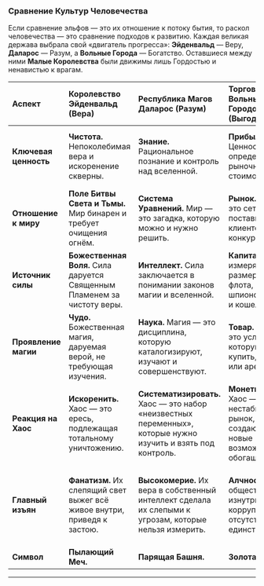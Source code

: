 ### **Сравнение Культур Человечества**

Если сравнение эльфов — это их отношение к потоку бытия, то раскол человечества — это сравнение подходов к развитию. Каждая великая держава выбрала свой «двигатель прогресса»: **Эйденвальд** — Веру, **Даларос** — Разум, а **Вольные Города** — Богатство. Оставшиеся между ними **Малые Королевства** были движимы лишь Гордостью и ненавистью к врагам.

| Аспект | Королевство Эйденвальд (Вера) | Республика Магов Даларос (Разум) | Торговый Союз Вольных Городов (Выгода) | Малые Королевства (Выживание) |
| :--- | :--- | :--- | :--- | :--- |
| **Ключевая ценность** | **Чистота.** Непоколебимая вера и искоренение скверны. | **Знание.** Рациональное познание и контроль над вселенной. | **Прибыль.** Ценность всего определяется его рыночной стоимостью. | **Стойкость.** Способность пережить ещё один день, несмотря ни на что. |
| **Отношение к миру** | **Поле Битвы Света и Тьмы.** Мир бинарен и требует очищения огнём. | **Система Уравнений.** Мир — это загадка, которую можно и нужно решить. | **Рынок.** Мир — это сеть поставщиков, клиентов и конкурентов. | **Осаждённая Крепость.** Мир — это враждебная среда, полная угроз. |
| **Источник силы** | **Божественная Воля.** Сила даруется Священным Пламенем за чистоту веры. | **Интеллект.** Сила заключается в понимании законов магии и вселенной. | **Капитал.** Сила измеряется размером твоего флота, шпионской сети и кошелька. | **Отчаяние.** Сила рождается из защиты своего дома и семьи. |
| **Проявление магии** | **Чудо.** Божественная магия, даруемая верой, не требующая изучения. | **Наука.** Магия — это дисциплина, которую каталогизируют, изучают и совершенствуют. | **Товар.** Магия — это услуга, которую можно купить, продать или арендовать. | **Суеверие.** Магия — это нечто чужое и опасное, чего стоит опасаться. |
| **Реакция на Хаос** | **Искоренить.** Хаос — это ересь, подлежащая тотальному уничтожению. | **Систематизировать.** Хаос — это набор «неизвестных переменных», которые нужно изучить и взять под контроль. | **Монетизировать.** Хаос — это нестабильный рынок, создающий новые возможности для обогащения. | **Пережить.** Хаос — это буря, которую нужно переждать в укрытии. |
| **Главный изъян** | **Фанатизм.** Их слепящий свет выжег всё живое внутри, приведя к застою. | **Высокомерие.** Их вера в собственный интеллект сделала их слепыми к угрозам, которые нельзя измерить. | **Алчность.** Их общество сгнило изнутри из-за коррупции и отсутствия единства. | **Разобщённость.** Их недоверие друг к другу мешало им объединиться даже перед лицом общей угрозы. |
| **Символ** | **Пылающий Меч.** | **Парящая Башня.** | **Золотая Монета.** | **Сломанный Щит.** |

---